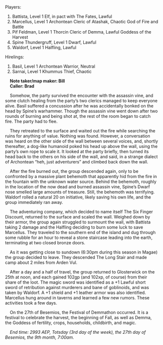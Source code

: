 
Players:

1. Battista, Level 1 Elf, in pact with The Fates, Lawful
2. Marcellus, Level 1 Archontean Cleric of Atashak, Chaotic God of Fire and Battle
3. Pif Feldman, Level 1 Thorcin Cleric of Demma, Lawful Goddess of the Harvest
4. Spine Thundergruff, Level 1 Dwarf, Lawful
5. Waldorf, Level 1 Halfling, Lawful

Hirelings:

1. Basil, Level 1 Archontean Warrior, Neutral
2. Sarnai, Level 1 Khummus Thief, Chaotic

&nbsp;&nbsp;&nbsp;&nbsp;**Note taker/map maker: Bill**  
&nbsp;&nbsp;&nbsp;&nbsp;**Caller: Brad**

&nbsp;&nbsp;&nbsp;&nbsp;Somehow, the party survived the encounter with the assassin vine, and some clutch healing from the party’s two clerics managed to keep everyone alive. Basil suffered a concussion after he was accidentally bonked on the head by Spine’s warhammer. Though the assassin vine went down after two rounds of burning and being shot at, the rest of the room began to catch fire. The party had to flee.

&nbsp;&nbsp;&nbsp;&nbsp;They retreated to the surface and waited out the fire while searching the ruins for anything of value. Nothing was found. However, a conversation was heard on the other side of the wall between several voices, and, shortly thereafter, a dog-like humanoid poked his head up above the wall, using the party’s own rope to scale it. It looked at the party briefly, then turned its head back to the others on his side of the wall, and said, in a strange dialect of Archontean “heh, just adventurers” and climbed back down the wall.

&nbsp;&nbsp;&nbsp;&nbsp;After the fire burned out, the group descended again, only to be confronted by a massive plant behemoth that apparently hid from the fire in the fountain with the unknown water source. Behind the behemoth, roughly in the location of the now dead and burned assassin vine, Spine’s Dwarf nose smelled large amounts of treasure. Still, the behemoth was terrifying. Waldorf rolled a natural 20 on initiative, likely saving his own life, and the group immediately ran away.

&nbsp;&nbsp;&nbsp;&nbsp;The adventuring company, which decided to name itself The Six Finger Discount, returned to the surface and scaled the wall. Weighed down by their armor, the group again struggled to surmount the wall, with Battista taking 2 damage and the Halfling deciding to burn some luck to save Marcellus. They traveled to the southern end of the island and dug through some rubble for an hour to reveal a stone staircase leading into the earth, terminating at two closed bronze doors.

&nbsp;&nbsp;&nbsp;&nbsp;As it was getting close to sundown (6:30pm during this season in Magae) the group decided to leave. They descended The Long Stair and made camp about 2 miles from Arden Vul.

&nbsp;&nbsp;&nbsp;&nbsp;After a day and a half of travel, the group returned to Glosterwick on the 25th at noon, and each gained 102gp (and 102xp, of course) from their share of the loot. The magic sword was identified as a +1 Lawful short sword of retribution against murderers and bane of goblinoids, and was taken by Waldorf. A +1 shield and +1 leather armor was also identified. Marcellus hung around in taverns and learned a few new rumors. These activities took a few days.

&nbsp;&nbsp;&nbsp;&nbsp;On the 27th of Besemios, the Festival of Demmathon occurred. It is a festival to celebrate the harvest, the beginning of Fall, as well as Demma, the Goddess of fertility, crops, households, childbirth, and magic.

&nbsp;&nbsp;&nbsp;&nbsp;*End time: 2993 AEP, Totsday (3rd day of the week), the 27th day of Besemios, the 9th month, 7:00am.*
